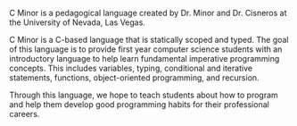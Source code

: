 C Minor is a pedagogical language created by Dr. Minor and Dr. Cisneros at the University of Nevada, Las Vegas.

C Minor is a C-based language that is statically scoped and typed. The goal of this language is to provide first
year computer science students with an introductory language to help learn fundamental imperative programming
concepts. This includes variables, typing, conditional and iterative statements, functions, object-oriented
programming, and recursion.

Through this language, we hope to teach students about how to program and help them develop good programming 
habits for their professional careers.
